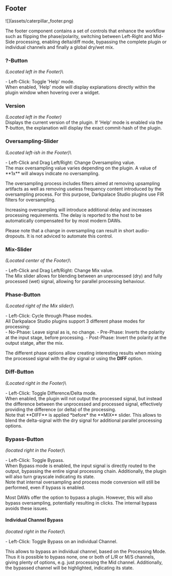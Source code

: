 <h2 class="txt-green">Footer</h2>
<div class="image">
![](assets/caterpillar_footer.png)
</div>

The footer component contains a set of controls that
enhance the workflow such as flipping the phase/polarity, switching between Left-Right and Mid-Side processing, enabling delta/diff mode, bypassing the complete plugin or individual channels and finally a global dry/wet mix.

### ?-Button
<span class="location">*(Located left in the Footer)*</span>\
<div class="block controls bg-dark-2">
- <span class="item">Left-Click:</span> Toggle 'Help' mode.
</div>
When enabled, 'Help' mode will display explanations directly within the plugin window when hovering over a widget.
<span class="spacer"/>

### Version
<span class="location">*(Located left in the Footer)*</span>\
Displays the current version of the plugin. If 'Help' mode is enabled via the **?**-button, the
explanation will display the exact commit-hash of the plugin.
<span class="spacer"/>
<div class="pb"></div>

### Oversampling-Slider
<span class="location">*(Located left-ish in the Footer)*</span>\
<div class="block controls bg-dark-2">
- <span class="item">Left-Click and Drag Left/Right:</span> Change Oversampling value.
</div>
The max oversampling value varies depending on the plugin. A value of **1x** will always
indicate no oversampling.

The oversampling process includes filters aimed at removing upsampling artifacts as well as
removing useless frequency content introduced by the oversampling process. For this purpose,
Darkpalace Studio plugins use FIR filters for oversampling.

Increasing oversampling will introduce additional delay and increases processing requirements.
The delay is reported to the host to be automatically compensated for by most modern DAWs.

<div class="quote bg-yellow">
Please note that a change in oversampling can result in short audio-dropouts. It is not
adviced to automate this control.
</div>
<span class="spacer"/>

### Mix-Slider
<span class="location">*(Located center of the Footer)*</span>\
<div class="block controls bg-dark-2">
- <span class="item">Left-Click and Drag Left/Right:</span> Change Mix value.
</div>
The Mix slider allows for blending between an unprocessed (dry) and fully processed (wet) signal, allowing for parallel processing behaviour.
<span class="spacer"/>

### Phase-Button
<span class="location">*(Located right of the Mix slider)*</span>\
<div class="block controls bg-dark-2">
- <span class="item">Left-Click: </span> Cycle through Phase modes.
</div>
All Darkpalace Studio plugins support 3 different phase modes for processing:
<div class="block bg-dark-1">
- <span class="txt-purple">No-Phase:</span> Leave signal as is, no change.
- <span class="txt-purple">Pre-Phase:</span> Inverts the polarity at the input stage, before processing.
- <span class="txt-purple">Post-Phase:</span> Invert the polarity at the output statge, after the mix.
</div>

The different phase options allow creating interesting results when mixing the processed signal with the dry signal or using the **DIFF** option.
<div class="pb"></div>

### Diff-Button
<span class="location">*(Located right in the Footer)*</span>\
<div class="block controls bg-dark-2">
- <span class="item">Left-Click: </span> Toggle Difference/Delta mode.
</div>
When enabled, the plugin will not output the processed signal, but instead the difference between the unprocessed and processed signal, effectively providing the difference (or delta) of the processing.

<div class="quote bg-yellow">
Note that **DIFF** is applied *before* the **MIX** slider. This allows to blend the delta-signal with the dry signal for additional parallel processing options.
</div>

### Bypass-Button
<span class="location">*(located right in the Footer)*</span>\
<div class="block controls bg-dark-2">
- <span class="item">Left-Click: </span> Toggle Bypass.
</div>
When Bypass mode is enabled, the input signal is directly routed to the output, bypassing the entire
signal processing chain. Additionally, the plugin will also turn grayscale indicating its state.

<div class="quote bg-yellow">
Note that internal oversampling and process mode conversion will still be performed, even if bypass is enabled.
</div>

Most DAWs offer the option to bypass a plugin. However, this will also bypass oversampling, potentially resulting in clicks.
The internal bypass avoids these issues.
<span class="spacer"/>

#### Individual Channel Bypass
<span class="location">*(located right in the Footer)*</span>\
<div class="block controls bg-dark-2">
- <span class="item">Left-Click: </span> Toggle Bypass on an individual Channel.
</div>

This allows to bypass an individual channel, based on the Processing Mode. 
Thus it is possible to bypass none, one or both of L/R or M/S channels, giving plenty of options, 
e.g. just processing the Mid channel. 
Additionally, the bypassed channel will be highlighted, indicating its state.
<div class="pb"></div>